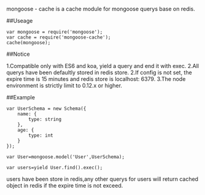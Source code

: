 mongoose - cache is a cache module
for mongoose querys base on redis.


##Useage

    var mongoose = require('mongoose');
    var cache = require('mongoose-cache');
    cache(mongoose);

##Notice

1.Compatible only with ES6 and koa,
    yield a query and end it with exec.
2.All querys have been defaultly stored in redis store.
2.If config is not set, the expire time is 15 minutes and redis store is localhost: 6379.
3.The node environment is strictly limit to 0.12.x or higher.

##Example

    var UserSchema = new Schema({
        name: {
            type: string
        },
        age: {
            type: int
        }
    });

    var User=mongoose.model('User',UserSchema);

    var users=yield User.find().exec();

users have been store in redis,any other querys for users will return cached object in redis if the expire time is not exceed.
